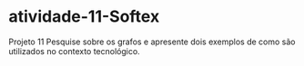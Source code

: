 # atividade-11-Softex
Projeto 11
Pesquise sobre os grafos e apresente dois exemplos de como são utilizados no contexto tecnológico.
